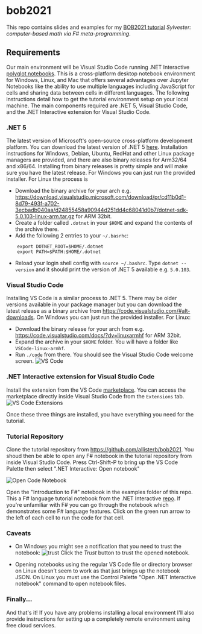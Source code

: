 # bob2021
This repo contains slides and examples for my [BOB2021 tutorial](https://bobkonf.de/2021/beharry.html) *Sylvester: computer-based math via F# meta-programming*.


## Requirements
Our main environment will be Visual Studio Code running .NET Interactive [polyglot notebooks](https://github.com/dotnet/interactive/blob/main/docs/polyglot.md). This is a cross-platform desktop notebook environment for Windows, Linux, and Mac that offers several advantages over Jupyter Notebooks like the ability to use multiple languages including JavaScript for cells and sharing data between cells in different languages. The following instructions detail how to get the tutorial environment setup on your local machine. The main components required are .NET 5, Visual Studio Code, and the .NET Interactive extension for Visual Studio Code.


### .NET 5 
The latest version of Microsoft's open-source cross-platform development platform. You can download the latest version of .NET 5 [here](https://dotnet.microsoft.com/download/dotnet/5.0). Installation instructions for Windows, Debian, Ubuntu, RedHat and other Linux package managers are provided, and there are also binary releases for Arm32/64 and x86/64. Installing from binary releases is pretty simple and will make sure you have the latest release. For Windows you can just run the provided installer. For Linux the process is
* Download the binary archive for your arch e.g. https://download.visualstudio.microsoft.com/download/pr/cd11b0d1-8d79-493f-a702-3ecbadb040aa/d24855458a90944d251dd4c68041d0b7/dotnet-sdk-5.0.103-linux-arm.tar.gz
for ARM 32bit. 
* Create a folder called `.dotnet` in your `$HOME` and expand the contents of the archive there.
* Add the following 2 entries to your `~/.basrhc`:
````
    export DOTNET_ROOT=$HOME/.dotnet 
    export PATH=$PATH:$HOME/.dotnet
````
* Reload your login shell config with `source ~/.bashrc`. Type `dotnet --version` and it should print the version of .NET 5 available e.g. `5.0.103`.

### Visual Studio Code
Installing VS Code is a similar process to .NET 5. There may be older versions available in your package manager but you can download the latest release as a binary archive from https://code.visualstudio.com/#alt-downloads. On Windows you can just run the provided installer. For Linux:
* Download the binary release for your arch from  e.g. https://code.visualstudio.com/docs/?dv=linuxarmhf for ARM 32bit. 
* Expand the archive in your `$HOME` folder. You will have a folder like `VSCode-linux-armhf`.
* Run `./code` from there. You should see the Visual Studio Code welcome screen.
![VS Code](https://trafficcv.s3.us-east-2.amazonaws.com/screen1.png)


### .NET Interactive extension for Visual Studio Code
Install the extension from the VS Code [marketplace](https://marketplace.visualstudio.com/items?itemName=ms-dotnettools.dotnet-interactive-vscode).
You can access the marketplace directly inside Visual Studio Code from the `Extensions` tab. ![VS Code Extensions](https://trafficcv.s3.us-east-2.amazonaws.com/screen2.png)

Once these three things are installed, you have everything you need for the tutorial.

### Tutorial Repository
Clone the tutorial repository from https://github.com/allisterb/bob2021. You shoud then be able to open any F# notebook in the tutorial repository from inside Visual Studio Code. Press Ctrl-Shift-P to bring up the VS Code Palette then select ".NET Interactive: Open notebook"

![Open Code Notebook](https://trafficcv.s3.us-east-2.amazonaws.com/opennb.png)

Open the "Introduction to F#" notebook in the examples folder of this repo.
This a F# language tutorial notebook from the .NET Interactive [repo](https://github.com/dotnet/interactive/tree/main/samples/notebooks/fsharp). If you're unfamiliar with F# you can go through the notebook which demonstrates some F# language features. Click on the green run arrow to the left of each cell to run the code for that cell.

### Caveats
* On Windows you might see a notification that you need to trust the notebook:
![trust](https://trafficcv.s3.us-east-2.amazonaws.com/nbtrust.png)
Click the *Trust* button to trust the opened notebook.

* Opening notebooks using the regular VS Code file or directory browser on Linux doesn't seem to work as that just brings up the notebook JSON. On Linux you must use the Control Palette "Open .NET Interactive notebook" command to open notebook files.

### Finally...
And that's it! If you have any problems installing a local environment I'll also provide instructions for setting up a completely remote environment using free cloud services.
